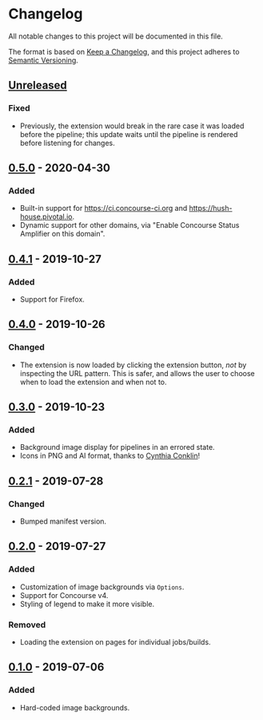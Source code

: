 # Changelog
All notable changes to this project will be documented in this file.

The format is based on [Keep a Changelog](https://keepachangelog.com/en/1.0.0/),
and this project adheres to [Semantic Versioning](https://semver.org/spec/v2.0.0.html).

## [Unreleased]
### Fixed
- Previously, the extension would break in the rare case it was loaded before the pipeline; this
  update waits until the pipeline is rendered before listening for changes.

## [0.5.0][] - 2020-04-30
### Added
- Built-in support for https://ci.concourse-ci.org and https://hush-house.pivotal.io.
- Dynamic support for other domains, via "Enable Concourse Status Amplifier on this domain".

## [0.4.1][] - 2019-10-27
### Added
- Support for Firefox.

## [0.4.0][] - 2019-10-26
### Changed
- The extension is now loaded by clicking the extension button, _not_ by inspecting the URL pattern.
  This is safer, and allows the user to choose when to load the extension and when not to.

## [0.3.0][] - 2019-10-23
### Added
- Background image display for pipelines in an errored state.
- Icons in PNG and AI format, thanks to [Cynthia Conklin](https://cconklin.myportfolio.com/about)!

## [0.2.1] - 2019-07-28
### Changed
- Bumped manifest version.

## [0.2.0] - 2019-07-27
### Added
- Customization of image backgrounds via `Options`.
- Support for Concourse v4.
- Styling of legend to make it more visible.

### Removed
- Loading the extension on pages for individual jobs/builds.

## [0.1.0] - 2019-07-06
### Added
- Hard-coded image backgrounds.

[Unreleased]: https://github.com/carpeliam/concourse-status-amplifier/compare/v0.5.0...HEAD
[0.5.0]: https://github.com/carpeliam/concourse-status-amplifier/compare/v0.4.1...v0.5.0
[0.4.1]: https://github.com/carpeliam/concourse-status-amplifier/compare/v0.4.0...v0.4.1
[0.4.0]: https://github.com/carpeliam/concourse-status-amplifier/compare/v0.3.0...v0.4.0
[0.3.0]: https://github.com/carpeliam/concourse-status-amplifier/compare/v0.2.1...v0.3.0
[0.2.1]: https://github.com/carpeliam/concourse-status-amplifier/compare/v0.2.0...v0.2.1
[0.2.0]: https://github.com/carpeliam/concourse-status-amplifier/compare/v0.1.0...v0.2.0
[0.1.0]: https://github.com/carpeliam/concourse-status-amplifier/releases/tag/v0.1.0
